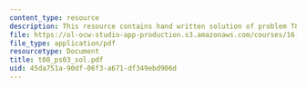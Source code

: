 ```yaml
---
content_type: resource
description: This resource contains hand written solution of problem T8.
file: https://ol-ocw-studio-app-production.s3.amazonaws.com/courses/16-01-unified-engineering-i-ii-iii-iv-fall-2005-spring-2006/45da751a90df06f3a671df349ebd906d_t08_ps03_sol.pdf
file_type: application/pdf
resourcetype: Document
title: t08_ps03_sol.pdf
uid: 45da751a-90df-06f3-a671-df349ebd906d
---
```

